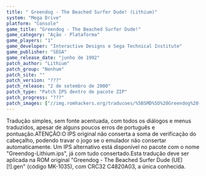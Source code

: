 ```yaml
---
title: " Greendog - The Beached Surfer Dude! (Lithium)"
system: "Mega Drive"
platform: "Console"
game_title: "Greendog - The Beached Surfer Dude!"
game_category: "Ação - Plataforma"
game_players: "1"
game_developer: "Interactive Designs e Sega Technical Institute"
game_publisher: "SEGA"
game_release_date: "junho de 1992"
patch_author: "Lithium"
patch_group: "Nenhum"
patch_site: ""
patch_version: "???"
patch_release: "2 de setembro de 2000"
patch_type: "Patch IPS dentro de pacote ZIP"
patch_progress: "???"
patch_images: ["//img.romhackers.org/traducoes/%5BSMD%5D%20Greendog%20-%20The%20Beached%20Surfer%20Dude%20-%20Lithium%20-%201.png","//img.romhackers.org/traducoes/%5BSMD%5D%20Greendog%20-%20The%20Beached%20Surfer%20Dude%20-%20Lithium%20-%202.png","//img.romhackers.org/traducoes/%5BSMD%5D%20Greendog%20-%20The%20Beached%20Surfer%20Dude%20-%20Lithium%20-%203.png"]
---
```

Tradução simples, sem fonte acentuada, com todos os diálogos e menus traduzidos, apesar de alguns poucos erros de português e pontuação.ATENÇÃO:O IPS original não conserta a soma de verificação do cabeçalho, podendo travar o jogo se o emulador não consertar automaticamente. Um IPS alternativo está disponível no pacote com o nome "Greendog-Lithium.ips", já com tudo consertado.Esta tradução deve ser aplicada na ROM original "Greendog - The Beached Surfer Dude (UE) [!].gen" (código MK-1035), com CRC32 C4820A03, a única conhecida.